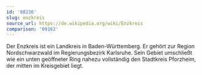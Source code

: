 ```yaml
---
id: '08236'
slug: enzkreis
source_url: https://de.wikipedia.org/wiki/Enzkreis
comparison: '09162'
---
```


Der Enzkreis ist ein Landkreis in Baden-Württemberg. Er gehört zur Region Nordschwarzwald im Regierungsbezirk Karlsruhe. Sein Gebiet umschließt wie ein unten geöffneter Ring nahezu vollständig den Stadtkreis Pforzheim, der mitten im Kreisgebiet liegt.
